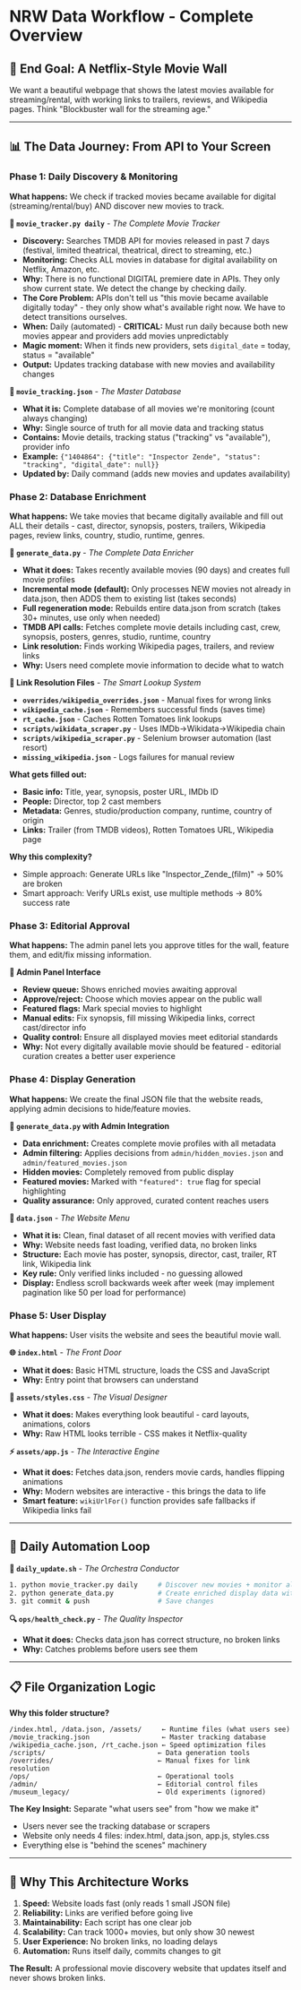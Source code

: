 # **NRW Data Workflow - Complete Overview**

## **🎯 End Goal: A Netflix-Style Movie Wall**
We want a beautiful webpage that shows the latest movies available for streaming/rental, with working links to trailers, reviews, and Wikipedia pages. Think "Blockbuster wall for the streaming age."

---

## **📊 The Data Journey: From API to Your Screen**

### **Phase 1: Daily Discovery & Monitoring**
**What happens:** We check if tracked movies became available for digital (streaming/rental/buy) AND discover new movies to track.

**🔧 `movie_tracker.py daily`** - *The Complete Movie Tracker*
- **Discovery:** Searches TMDB API for movies released in past 7 days (festival, limited theatrical, theatrical, direct to streaming, etc.)
- **Monitoring:** Checks ALL movies in database for digital availability on Netflix, Amazon, etc.
- **Why:** There is no functional DIGITAL premiere date in APIs. They only show current state. We detect the change by checking daily.
- **The Core Problem:** APIs don't tell us "this movie became available digitally today" - they only show what's available right now. We have to detect transitions ourselves.
- **When:** Daily (automated) - **CRITICAL:** Must run daily because both new movies appear and providers add movies unpredictably
- **Magic moment:** When it finds new providers, sets `digital_date` = today, status = "available"
- **Output:** Updates tracking database with new movies and availability changes

**📄 `movie_tracking.json`** - *The Master Database*
- **What it is:** Complete database of all movies we're monitoring (count always changing)
- **Why:** Single source of truth for all movie data and tracking status
- **Contains:** Movie details, tracking status ("tracking" vs "available"), provider info
- **Example:** `{"1404864": {"title": "Inspector Zende", "status": "tracking", "digital_date": null}}`
- **Updated by:** Daily command (adds new movies and updates availability)

### **Phase 2: Database Enrichment**
**What happens:** We take movies that became digitally available and fill out ALL their details - cast, director, synopsis, posters, trailers, Wikipedia pages, review links, country, studio, runtime, genres.

**🔧 `generate_data.py`** - *The Complete Data Enricher*
- **What it does:** Takes recently available movies (90 days) and creates full movie profiles
- **Incremental mode (default):** Only processes NEW movies not already in data.json, then ADDS them to existing list (takes seconds)
- **Full regeneration mode:** Rebuilds entire data.json from scratch (takes 30+ minutes, use only when needed)
- **TMDB API calls:** Fetches complete movie details including cast, crew, synopsis, posters, genres, studio, runtime, country
- **Link resolution:** Finds working Wikipedia pages, trailers, and review links
- **Why:** Users need complete movie information to decide what to watch

**📂 Link Resolution Files** - *The Smart Lookup System*
- **`overrides/wikipedia_overrides.json`** - Manual fixes for wrong links
- **`wikipedia_cache.json`** - Remembers successful finds (saves time)
- **`rt_cache.json`** - Caches Rotten Tomatoes link lookups
- **`scripts/wikidata_scraper.py`** - Uses IMDb→Wikidata→Wikipedia chain
- **`scripts/wikipedia_scraper.py`** - Selenium browser automation (last resort)
- **`missing_wikipedia.json`** - Logs failures for manual review

**What gets filled out:**
- **Basic info:** Title, year, synopsis, poster URL, IMDb ID
- **People:** Director, top 2 cast members
- **Metadata:** Genres, studio/production company, runtime, country of origin
- **Links:** Trailer (from TMDB videos), Rotten Tomatoes URL, Wikipedia page

**Why this complexity?** 
- Simple approach: Generate URLs like "Inspector_Zende_(film)" → 50% are broken
- Smart approach: Verify URLs exist, use multiple methods → 80% success rate

### **Phase 3: Editorial Approval**
**What happens:** The admin panel lets you approve titles for the wall, feature them, and edit/fix missing information.

**🔧 Admin Panel Interface**
- **Review queue:** Shows enriched movies awaiting approval
- **Approve/reject:** Choose which movies appear on the public wall
- **Featured flags:** Mark special movies to highlight
- **Manual edits:** Fix synopsis, fill missing Wikipedia links, correct cast/director info
- **Quality control:** Ensure all displayed movies meet editorial standards
- **Why:** Not every digitally available movie should be featured - editorial curation creates a better user experience

### **Phase 4: Display Generation**  
**What happens:** We create the final JSON file that the website reads, applying admin decisions to hide/feature movies.

**🔧 `generate_data.py` with Admin Integration**
- **Data enrichment:** Creates complete movie profiles with all metadata
- **Admin filtering:** Applies decisions from `admin/hidden_movies.json` and `admin/featured_movies.json`  
- **Hidden movies:** Completely removed from public display
- **Featured movies:** Marked with `"featured": true` flag for special highlighting
- **Quality assurance:** Only approved, curated content reaches users

**📄 `data.json`** - *The Website Menu*
- **What it is:** Clean, final dataset of all recent movies with verified data
- **Why:** Website needs fast loading, verified data, no broken links
- **Structure:** Each movie has poster, synopsis, director, cast, trailer, RT link, Wikipedia link
- **Key rule:** Only verified links included - no guessing allowed
- **Display:** Endless scroll backwards week after week (may implement pagination like 50 per load for performance)

### **Phase 5: User Display**
**What happens:** User visits the website and sees the beautiful movie wall.

**🌐 `index.html`** - *The Front Door*
- **What it does:** Basic HTML structure, loads the CSS and JavaScript
- **Why:** Entry point that browsers can understand

**🎨 `assets/styles.css`** - *The Visual Designer*
- **What it does:** Makes everything look beautiful - card layouts, animations, colors
- **Why:** Raw HTML looks terrible - CSS makes it Netflix-quality

**⚡ `assets/app.js`** - *The Interactive Engine*
- **What it does:** Fetches data.json, renders movie cards, handles flipping animations
- **Why:** Modern websites are interactive - this brings the data to life
- **Smart feature:** `wikiUrlFor()` function provides safe fallbacks if Wikipedia links fail

---

## **🔄 Daily Automation Loop**

**🔧 `daily_update.sh`** - *The Orchestra Conductor*
```bash
1. python movie_tracker.py daily     # Discover new movies + monitor all existing for availability changes
2. python generate_data.py           # Create enriched display data with links
3. git commit & push                 # Save changes
```

**🔍 `ops/health_check.py`** - *The Quality Inspector*
- **What it does:** Checks data.json has correct structure, no broken links
- **Why:** Catches problems before users see them

---

## **📋 File Organization Logic**

**Why this folder structure?**
```
/index.html, /data.json, /assets/     ← Runtime files (what users see)
/movie_tracking.json                  ← Master tracking database
/wikipedia_cache.json, /rt_cache.json ← Speed optimization files
/scripts/                            ← Data generation tools
/overrides/                          ← Manual fixes for link resolution
/ops/                                ← Operational tools
/admin/                              ← Editorial control files
/museum_legacy/                      ← Old experiments (ignored)
```

**The Key Insight:** Separate "what users see" from "how we make it"
- Users never see the tracking database or scrapers
- Website only needs 4 files: index.html, data.json, app.js, styles.css
- Everything else is "behind the scenes" machinery

---

## **🎯 Why This Architecture Works**

1. **Speed:** Website loads fast (only reads 1 small JSON file)
2. **Reliability:** Links are verified before going live
3. **Maintainability:** Each script has one clear job
4. **Scalability:** Can track 1000+ movies, but only show 30 newest
5. **User Experience:** No broken links, no loading delays
6. **Automation:** Runs itself daily, commits changes to git

**The Result:** A professional movie discovery website that updates itself and never shows broken links.